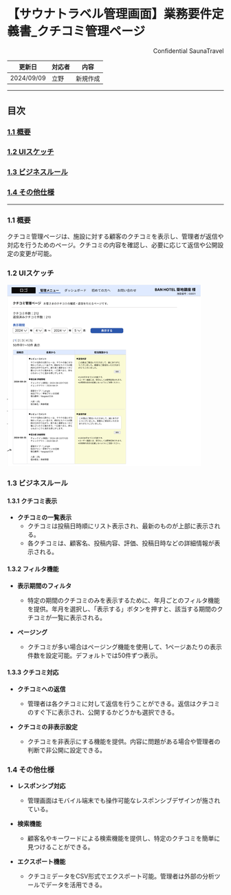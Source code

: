 # 【サウナトラベル管理画面】業務要件定義書_クチコミ管理ページ

<div style="text-align: right;">
Confidential SaunaTravel
</div>

|更新日|対応者|内容|
|-|-|-|
| 2024/09/09 | 立野 | 新規作成 |

***

## 目次
### [1.1 概要](#anchor1)
### [1.2 UIスケッチ](#anchor2)
### [1.3 ビジネスルール](#anchor3)
### [1.4 その他仕様](#anchor4)

***

<a id="anchor1"></a>

### 1.1 概要
クチコミ管理ページは、施設に対する顧客のクチコミを表示し、管理者が返信や対応を行うためのページ。クチコミの内容を確認し、必要に応じて返信や公開設定の変更が可能。

<a id="anchor2"></a>

### 1.2 UIスケッチ
![クチコミ管理ページ](image\22_クチコミ管理画面.png)

<a id="anchor3"></a>

### 1.3 ビジネスルール

#### 1.3.1 クチコミ表示
- **クチコミの一覧表示**
  - クチコミは投稿日時順にリスト表示され、最新のものが上部に表示される。
  - 各クチコミは、顧客名、投稿内容、評価、投稿日時などの詳細情報が表示される。

#### 1.3.2 フィルタ機能
- **表示期間のフィルタ**
  - 特定の期間のクチコミのみを表示するために、年月ごとのフィルタ機能を提供。年月を選択し、「表示する」ボタンを押すと、該当する期間のクチコミが一覧に表示される。

- **ページング**
  - クチコミが多い場合はページング機能を使用して、1ページあたりの表示件数を設定可能。デフォルトでは50件ずつ表示。

#### 1.3.3 クチコミ対応
- **クチコミへの返信**
  - 管理者は各クチコミに対して返信を行うことができる。返信はクチコミのすぐ下に表示され、公開するかどうかも選択できる。
  
- **クチコミの非表示設定**
  - クチコミを非表示にする機能を提供。内容に問題がある場合や管理者の判断で非公開に設定できる。

<a id="anchor4"></a>

### 1.4 その他仕様
- **レスポンシブ対応**
  - 管理画面はモバイル端末でも操作可能なレスポンシブデザインが施されている。

- **検索機能**
  - 顧客名やキーワードによる検索機能を提供し、特定のクチコミを簡単に見つけることができる。

- **エクスポート機能**
  - クチコミデータをCSV形式でエクスポート可能。管理者は外部の分析ツールでデータを活用できる。

